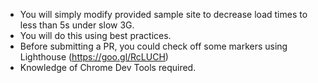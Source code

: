 - You will simply modify provided sample site to decrease load times to less than 5s under slow 3G.
- You will do this using best practices.
- Before submitting a PR, you could check off some markers using Lighthouse (https://goo.gl/RcLUCH)
- Knowledge of Chrome Dev Tools required.
